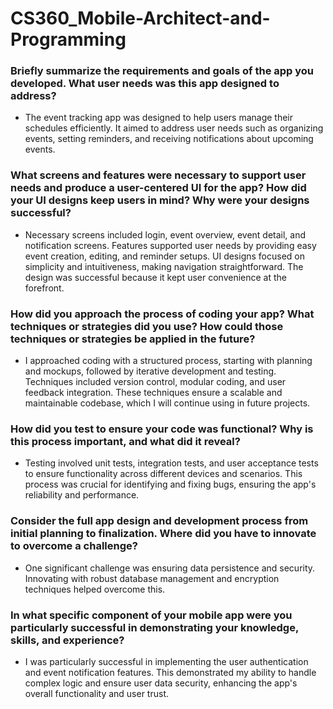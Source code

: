 # CS360_Mobile-Architect-and-Programming
### Briefly summarize the requirements and goals of the app you developed. What user needs was this app designed to address?
* The event tracking app was designed to help users manage their schedules efficiently. It aimed to address user needs such as organizing events, setting reminders, and receiving notifications about upcoming events.
### What screens and features were necessary to support user needs and produce a user-centered UI for the app? How did your UI designs keep users in mind? Why were your designs successful?
* Necessary screens included login, event overview, event detail, and notification screens. Features supported user needs by providing easy event creation, editing, and reminder setups. UI designs focused on simplicity and intuitiveness, making navigation straightforward. The design was successful because it kept user convenience at the forefront.
### How did you approach the process of coding your app? What techniques or strategies did you use? How could those techniques or strategies be applied in the future?
* I approached coding with a structured process, starting with planning and mockups, followed by iterative development and testing. Techniques included version control, modular coding, and user feedback integration. These techniques ensure a scalable and maintainable codebase, which I will continue using in future projects.
### How did you test to ensure your code was functional? Why is this process important, and what did it reveal?
* Testing involved unit tests, integration tests, and user acceptance tests to ensure functionality across different devices and scenarios. This process was crucial for identifying and fixing bugs, ensuring the app's reliability and performance.
### Consider the full app design and development process from initial planning to finalization. Where did you have to innovate to overcome a challenge?
* One significant challenge was ensuring data persistence and security. Innovating with robust database management and encryption techniques helped overcome this. 
### In what specific component of your mobile app were you particularly successful in demonstrating your knowledge, skills, and experience?
* I was particularly successful in implementing the user authentication and event notification features. This demonstrated my ability to handle complex logic and ensure user data security, enhancing the app's overall functionality and user trust.
